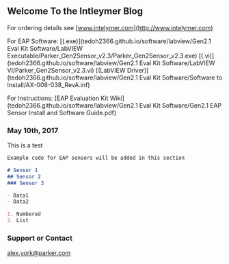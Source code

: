 ## Welcome To the Intleymer Blog

For ordering details see [www.intelymer.com](http://www.intelymer.com)

For EAP Software: [(.exe)](tedoh2366.github.io/software/labview/Gen2.1 Eval Kit Software/LabVIEW Executable/Parker_Gen2Sensor_v2.3/Parker_Gen2Sensor_v2.3.exe)    [(.vi)](tedoh2366.github.io/software/labview/Gen2.1 Eval Kit Software/LabVIEW VI/Parker_Gen2Sensor_v2.3.vi)   [(LabVIEW Driver)](tedoh2366.github.io/software/labview/Gen2.1 Eval Kit Software/Software to Install/AX-008-038_RevA.inf)

For Instructions: [EAP Evaluation Kit Wiki](tedoh2366.github.io/software/labview/Gen2.1 Eval Kit Software/Gen2.1 EAP Sensor Install and Software Guide.pdf)



### May 10th, 2017

This is a test

```markdown
Example code for EAP sensors will be added in this section

# Sensor 1
## Sensor 2
### Sensor 3

- Data1
- Data2

1. Numbered
2. List
```
### Support or Contact

alex.york@parker.com
